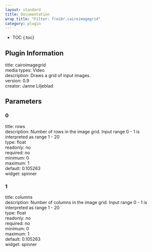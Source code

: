 ```yaml
---
layout: standard
title: Documentation
wrap_title: "Filter: frei0r.cairoimagegrid"
category: plugin
---
```

* TOC
{:toc}

## Plugin Information

title: cairoimagegrid  
media types:
Video  
description: Draws a grid of input images.  
version: 0.9  
creator: Janne Liljeblad  

## Parameters

### 0

title: rows    
description:
Number of rows in the image grid. Input range 0 - 1 is interpreted as range 1 - 20  
type: float  
readonly: no  
required: no  
minimum: 0  
maximum: 1  
default: 0.105263  
widget: spinner  

### 1

title: columns    
description:
Number of columns in the image grid. Input range 0 - 1 is interpreted as range 1 - 20  
type: float  
readonly: no  
required: no  
minimum: 0  
maximum: 1  
default: 0.105263  
widget: spinner  

